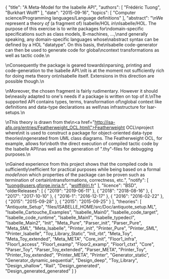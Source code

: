 {
    "title": "A Meta-Model for the Isabelle API",
    "authors": [
        "Frédéric Tuong",
        "Burkhart Wolff"
    ],
    "date": "2015-09-16",
    "topics": [
        "Computer science/Programming languages/Language definitions"
    ],
    "abstract": "\nWe represent a theory <i>of</i> (a fragment of) Isabelle/HOL <i>in</i>\nIsabelle/HOL. The purpose of this exercise is to write packages for\ndomain-specific specifications such as class models, B-machines, ...,\nand generally speaking, any domain-specific languages whose\nabstract syntax can be defined by a HOL \"datatype\". On this basis, the\nIsabelle code-generator can then be used to generate code for global\ncontext transformations as well as tactic code.\n<p>\nConsequently the package is geared towards\nparsing, printing and code-generation to the Isabelle API.\nIt is at the moment not sufficiently rich for doing meta theory on\nIsabelle itself. Extensions in this direction are possible though.\n<p>\nMoreover, the chosen fragment is fairly rudimentary. However it should be\neasily adapted to one's needs if a package is written on top of it.\nThe supported API contains types, terms, transformation of\nglobal context like definitions and data-type declarations as well\nas infrastructure for Isar-setups.\n<p>\nThis theory is drawn from the\n<a href=\"http://isa-afp.org/entries/Featherweight_OCL.html\">Featherweight OCL</a>\nproject where\nit is used to construct a package for object-oriented data-type theories\ngenerated from UML class diagrams. The Featherweight OCL, for example, allows for\nboth the direct execution of compiled tactic code by the Isabelle API\nas well as the generation of \".thy\"-files for debugging purposes.\n<p>\nGained experience from this project shows that the compiled code is sufficiently\nefficient for practical purposes while being based on a formal <i>model</i>\non which properties of the package can be proven such as termination of certain\ntransformations, correctness, etc.",
    "notify": [
        "tuong@users.gforge.inria.fr",
        "wolff@lri.fr"
    ],
    "licence": "BSD",
    "olderReleases": [
        {
            "2019": "2019-06-11"
        },
        {
            "2018": "2018-08-16"
        },
        {
            "2017": "2017-10-10"
        },
        {
            "2016-1": "2016-12-17"
        },
        {
            "2016": "2016-02-22"
        },
        {
            "2015": "2015-09-28"
        },
        {
            "2015": "2015-09-25"
        }
    ],
    "theories": [
        "Antiquote_Setup",
        "files/ISABELLE_HOME/src/Doc/antiquote_setup.ML",
        "Isabelle_Cartouche_Examples",
        "Isabelle_Main0",
        "Isabelle_code_target",
        "Isabelle_code_runtime",
        "Isabelle_Main1",
        "Isabelle_typedecl",
        "Isabelle_Main2",
        "Init",
        "Meta_Pure",
        "Parser_init",
        "Parser_Pure",
        "Meta_SML",
        "Meta_Isabelle",
        "Printer_init",
        "Printer_Pure",
        "Printer_SML",
        "Printer_Isabelle",
        "Toy_Library_Static",
        "Init_rbt",
        "Meta_Toy",
        "Meta_Toy_extended",
        "Meta_META",
        "Core_init",
        "Floor1_infra",
        "Floor1_access",
        "Floor1_examp",
        "Floor2_examp",
        "Floor1_ctxt",
        "Core",
        "Parser_Toy",
        "Parser_Toy_extended",
        "Parser_META",
        "Printer_Toy",
        "Printer_Toy_extended",
        "Printer_META",
        "Printer",
        "Generator_static",
        "Generator_dynamic_sequential",
        "Design_deep",
        "Toy_Library",
        "Design_shallow",
        "Rail",
        "Design_generated",
        "Design_generated_generated"
    ]
}